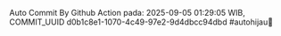 Auto Commit By Github Action pada: 2025-09-05 01:29:05 WIB, COMMIT_UUID d0b1c8e1-1070-4c49-97e2-9d4dbcc94dbd #autohijau🗿
